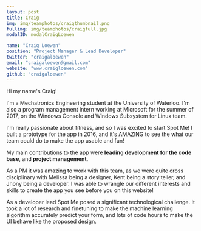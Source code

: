 ```yaml
---
layout: post
title: Craig
img: img/teamphotos/craigthumbnail.png
fullimg: img/teamphotos/craigfull.jpg
modalID: modalCraigLoewen

name: "Craig Loewen"
position: "Project Manager & Lead Developer"
twitter: "craigaloewen"
email: "craigaloewen@gmail.com"
website: "www.craigloewen.com"
github: "craigaloewen"
---
```


Hi my name's Craig!

I'm a Mechatronics Engineering student at the University of Waterloo. I'm also a program management intern working at Microsoft for the summer of 2017, on the Windows Console and Windows Subsystem for Linux team.

I'm really passionate about fitness, and so I was excited to start Spot Me! I built a prototype for the app in 2016, and it's AMAZING to see the what our team could do to make the app usable and fun!

My main contributions to the app were **leading development for the code base**, and **project management**. 

As a PM it was amazing to work with this team, as we were quite cross disciplinary with Melissa being a designer, Kent being a story teller, and Jhony being a developer. I was able to wrangle our different interests and skills to create the app you see before you on this website!

As a developer lead Spot Me posed a significant technological challenge. It took a lot of research and finetuning to make the machine learning algorithm accurately predict your form, and lots of code hours to make the UI behave like the proposed design.
